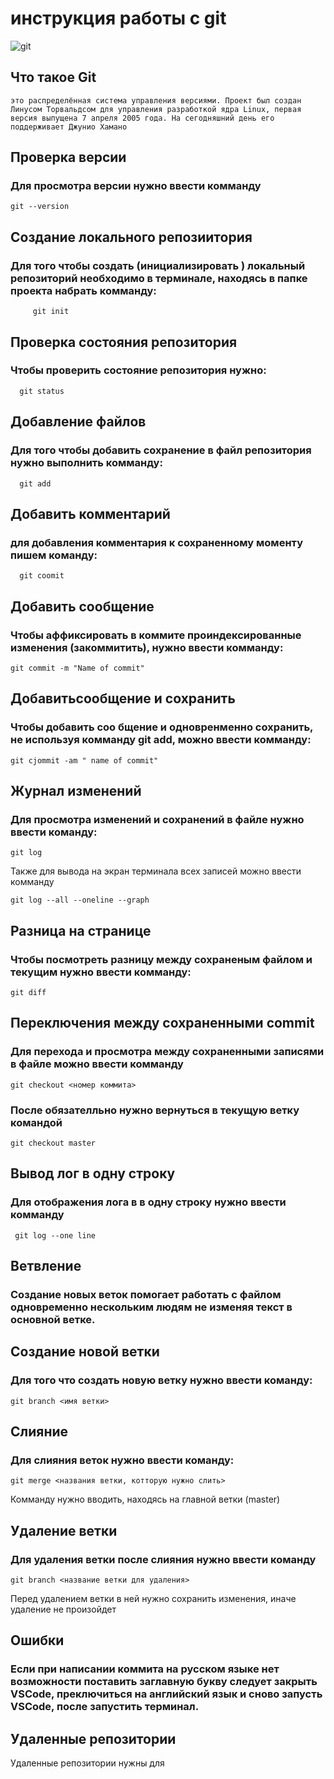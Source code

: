 # **инструкция работы с git**

![git](git.jpg)

## Что такое Git

``это распределённая система управления версиями. Проект был создан Линусом Торвальдсом для управления разработкой ядра Linux, первая версия выпущена 7 апреля 2005 года. На сегодняшний день его поддерживает Джунио Хамано``

## Проверка версии

### Для просмотра версии нужно ввести комманду

    git --version

## Сoздание локального репозиитория 

### Для того чтобы создать (инициализировать ) локальный репозиторий необходимо в терминале, находясь в папке проекта набрать комманду: 

         git init

## Проверка состояния репозитория 

### Чтобы проверить состояние репозитория нужно:

      git status

## Добавление файлов

### Для того чтобы добавить сохранение в файл репозитория нужно выполнить комманду:

      git add

## Добавить комментарий

### для добавления комментария к сохраненному моменту пишем команду:

      git coomit

## Добавить сообщение

### Чтобы аффиксировать в коммите проиндексированные изменения (закоммитить), нужно ввести комманду:

    git commit -m "Name of commit"  

## Добавитьсообщение и сохранить

### Чтобы добавить соо бщение и одновренменно сохранить, не используя комманду  git add, можно ввести комманду:

    git cjommit -am " name of commit"

## Журнал изменений

### Для просмотра изменений и сохранений в файле нужно ввести команду:

    git log

Также для вывода на экран терминала всех записей можно ввести комманду

    git log --all --oneline --graph

## Разница на странице

### Чтобы посмотреть разницу между сохраненым файлом и текущим нужно ввести комманду:

    git diff

## Переключения между сохраненными commit

### Для перехода и просмотра  между сохраненными записями в файле можно ввести комманду 

    git checkout <номер коммита>

### После обязателльно нужно вернуться в текущую ветку командой 

    git checkout master

## Вывод лог в одну строку

### Для отображения лога в в одну строку нужно ввести комманду 

     git log --one line

## Ветвление

### Создание новых веток помогает работать с файлом одновременно нескольким людям не изменяя текст в основной ветке.

## Создание новой ветки

### Для того что создать новую ветку нужно ввести команду:

    git branch <имя ветки>

 ## Слияние 

 ### Для слияния веток нужно ввести команду:

    git merge <названия ветки, котторую нужно слить> 

Комманду нужно вводить, находясь на главной ветки (master)          

## Удаление ветки

### Для удаления ветки после слияния нужно ввести команду

    git branch <название ветки для удаления>

Перед удалением  ветки в ней нужно сохранить изменения, иначе удаление не произойдет 

## Ошибки 

### Если при написании коммита на русском языке нет возможности поставить заглавную букву следует закрыть VSCode, преключиться на английский язык и сново запусть VSCode, после запустить терминал.

## Удаленные репозитории

Удаленные репозитории нужны для
